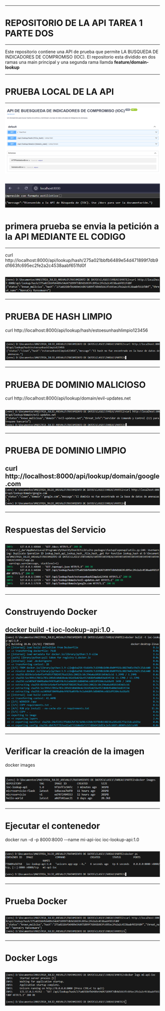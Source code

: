 -----------------------------------------------------------------------
# REPOSITORIO DE LA API TAREA 1 PARTE DOS
-----------------------------------------------------------------------

Este repositorio contiene una API de prueba que permite LA BUSQUEDA DE INDICADORES DE COMPROMISO (IOC). El repositorio esta dividido en dos ramas una main principal y una segunda rama llamda **feature/domain-lookup**

-----------------------------------------------------------------------
# PRUEBA LOCAL DE LA API
-----------------------------------------------------------------------
![alt text](image.png)

![alt text](image-12.png)
-----------------------------------------------------------------------
# primera prueba se envia la petición a la API MEDIANTE EL CODIGO
-----------------------------------------------------------------------
curl http://localhost:8000/api/lookup/hash/275a021bbfb6489e54d471899f7db9d1663fc695ec2fe2a2c4538aabf651fd0f

![alt text](image-1.png)
-----------------------------------------------------------------------
-----------------------------------------------------------------------
# PRUEBA DE HASH LIMPIO

curl http://localhost:8000/api/lookup/hash/estoesunhashlimpio123456

![alt text](image-2.png)
-----------------------------------------------------------------------
-----------------------------------------------------------------------
# PRUEBA DE DOMINIO MALICIOSO

curl http://localhost:8000/api/lookup/domain/evil-updates.net

![alt text](image-3.png)
-----------------------------------------------------------------------
-----------------------------------------------------------------------
# PRUEBA DE DOMINIO LIMPIO
curl http://localhost:8000/api/lookup/domain/google.com
![alt text](image-5.png)
-----------------------------------------------------------------------
-----------------------------------------------------------------------
# Respuestas del Servicio
![alt text](image-6.png)
-----------------------------------------------------------------------
-----------------------------------------------------------------------
# Construyendo Docker

docker build -t ioc-lookup-api:1.0 . 
![alt text](image-7.png)
-----------------------------------------------------------------------
-----------------------------------------------------------------------
# Verificar la creación de la imagen
docker images

![alt text](image-8.png)
-----------------------------------------------------------------------
-----------------------------------------------------------------------
# Ejecutar el contenedor 
docker run -d -p 8000:8000 --name mi-api-ioc ioc-lookup-api:1.0

![alt text](image-9.png)
-----------------------------------------------------------------------
-----------------------------------------------------------------------
# Prueba Docker 

![alt text](image-10.png)
-----------------------------------------------------------------------
-----------------------------------------------------------------------
# Docker Logs

![alt text](image-11.png)
-----------------------------------------------------------------------